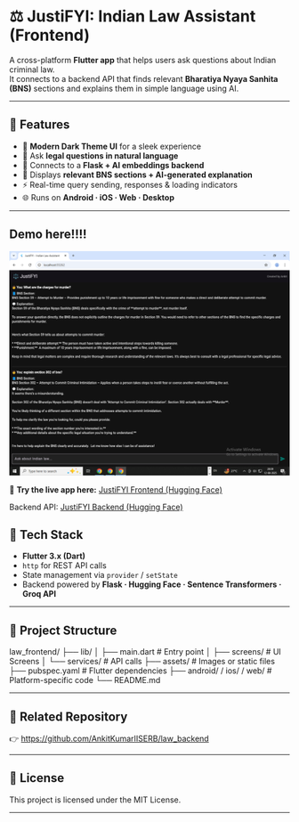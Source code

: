 # ⚖️ JustiFYI: Indian Law Assistant (Frontend)

A cross-platform **Flutter app** that helps users ask questions about Indian criminal law.  
It connects to a backend API that finds relevant **Bharatiya Nyaya Sanhita (BNS)** sections and explains them in simple language using AI.

---

## 📱 Features

- 🎨 **Modern Dark Theme UI** for a sleek experience  
- 💬 Ask **legal questions in natural language**  
- 🔗 Connects to a **Flask + AI embeddings backend**  
- 📄 Displays **relevant BNS sections + AI-generated explanation**  
- ⚡ Real-time query sending, responses & loading indicators  
- 🌐 Runs on **Android · iOS · Web · Desktop**

---

## Demo here!!!!

![App Demo](demo.png)

🚀 **Try the live app here:** [JustiFYI Frontend (Hugging Face)](https://huggingface.co/spaces/ankitkumariiserb/legal_chatbot_frontend)  

Backend API: [JustiFYI Backend (Hugging Face)](https://huggingface.co/spaces/ankitkumariiserb/legal_chatbot_backend)


## 🧰 Tech Stack

- **Flutter 3.x (Dart)**  
- `http` for REST API calls  
- State management via `provider` / `setState`  
- Backend powered by **Flask · Hugging Face · Sentence Transformers · Groq API**


---

## 📂 Project Structure

law_frontend/
├── lib/
│ ├── main.dart # Entry point
│ ├── screens/ # UI Screens
│ └── services/ # API calls
├── assets/ # Images or static files
├── pubspec.yaml # Flutter dependencies
├── android/ / ios/ / web/ # Platform-specific code
└── README.md

---

## 🔗 Related Repository

👉 https://github.com/AnkitKumarIISERB/law_backend

---

## 📜 License

This project is licensed under the MIT License.

---
